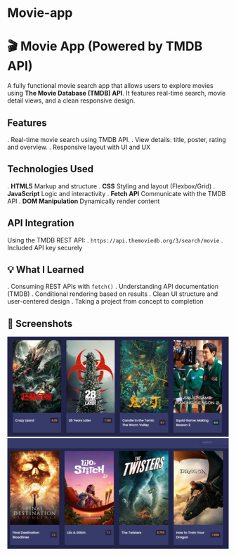 # Movie-app
# 🎬 Movie App (Powered by TMDB API)

A fully functional movie search app that allows users to explore movies using **The Movie Database (TMDB) API**. It features real-time search,
movie detail views, and a clean responsive design.

##  Features

. Real-time movie search using TMDB API.
. View details: title, poster,  rating and overview.
. Responsive layout with UI and UX

##  Technologies Used

. **HTML5** Markup and structure
. **CSS** Styling and layout (Flexbox/Grid)
. **JavaScript** Logic and interactivity
. **Fetch API** Communicate with the TMDB API
. **DOM Manipulation** Dynamically render content

##  API Integration

Using the TMDB REST API:
. `https://api.themoviedb.org/3/search/movie`
. Included API key securely

## 💡 What I Learned

. Consuming REST APIs with `fetch()`
. Understanding API documentation (TMDB)
. Conditional rendering based on results
. Clean UI structure and user-centered design
. Taking a project from concept to completion

## 📸 Screenshots

![image alt](https://github.com/olki123/Movie-app/blob/main/movie%20app%20image.png?raw=true)
![image alt](https://github.com/olki123/Movie-app/blob/main/movie%20app%20image..png?raw=true)





